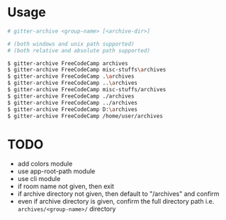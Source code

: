 # Usage

```sh
# gitter-archive <group-name> [<archive-dir>]

# (both windows and unix path supported)
# (both relative and absolute path supported)

$ gitter-archive FreeCodeCamp archives
$ gitter-archive FreeCodeCamp misc-stuffs\archives
$ gitter-archive FreeCodeCamp .\archives
$ gitter-archive FreeCodeCamp ..\archives
$ gitter-archive FreeCodeCamp misc-stuffs/archives
$ gitter-archive FreeCodeCamp ./archives
$ gitter-archive FreeCodeCamp ../archives
$ gitter-archive FreeCodeCamp D:\archives
$ gitter-archive FreeCodeCamp /home/user/archives
```

# TODO

- add colors module
- use app-root-path module
- use cli module
- if room name not given, then exit
- if archive directory not given, then default to "<current path>/archives" and confirm
- even if archive directory is given, confirm the full directory path i.e. `archives/<group-name>/` directory

